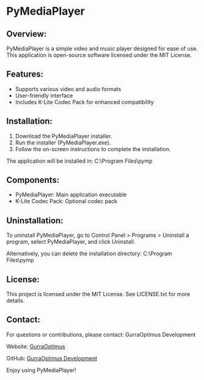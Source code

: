 # PyMediaPlayer

Overview:
-----------
PyMediaPlayer is a simple video and music player designed for ease of use. This application is open-source software licensed under the MIT License.

Features:
---------
- Supports various video and audio formats
- User-friendly interface
- Includes K-Lite Codec Pack for enhanced compatibility

Installation:
-------------
1. Download the PyMediaPlayer installer.
2. Run the installer (PyMediaPlayer.exe).
3. Follow the on-screen instructions to complete the installation.

The application will be installed in:
C:\Program Files\pymp

Components:
-----------
- PyMediaPlayer: Main application executable
- K-Lite Codec Pack: Optional codec pack

Uninstallation:
---------------
To uninstall PyMediaPlayer, go to Control Panel > Programs > Uninstall a program, select PyMediaPlayer, and click Uninstall. 

Alternatively, you can delete the installation directory:
C:\Program Files\pymp

License:
--------
This project is licensed under the MIT License. See LICENSE.txt for more details.

Contact:
--------
For questions or contributions, please contact:
GurraOptimus Development


Website: [GurraOptimus](https://www.gurraoptimus.se)

GitHub: [GurraOptimus Development](https://github.com/gurraoptimus/pymp)

Enjoy using PyMediaPlayer!
